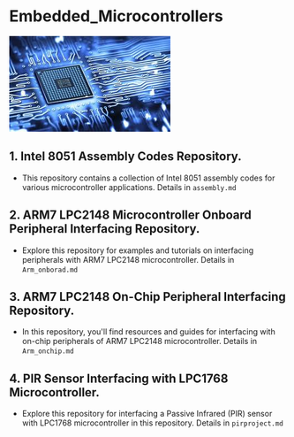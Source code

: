 # Embedded_Microcontrollers 

<p align="left">
  <img src="micro.jpg" alt="Image 1"/>
</p>

## 1. Intel 8051 Assembly Codes Repository.
- This repository contains a collection of Intel 8051 assembly codes for various microcontroller applications.
 Details in `assembly.md`

## 2. ARM7 LPC2148 Microcontroller Onboard Peripheral Interfacing Repository.
- Explore this repository for examples and tutorials on interfacing peripherals with ARM7 LPC2148 microcontroller.
Details in  `Arm_onborad.md`

## 3. ARM7 LPC2148 On-Chip Peripheral Interfacing Repository.
- In this repository, you'll find resources and guides for interfacing with on-chip peripherals of ARM7 LPC2148 microcontroller.
Details in `Arm_onchip.md`

## 4. PIR Sensor Interfacing with LPC1768 Microcontroller.
- Explore this repository for interfacing a Passive Infrared (PIR) sensor with LPC1768 microcontroller in this repository.
Details in `pirproject.md`
